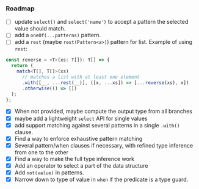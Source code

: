 ### Roadmap

- [ ] update `select()` and `select('name')` to accept a pattern the selected value should match.
- [ ] add a `oneOf(...patterns)` pattern.
- [ ] add a `rest` (maybe `rest(Pattern<a>)`) pattern for list. Example of using `rest`:

```ts
const reverse = <T>(xs: T[]): T[] => {
  return (
    match<T[], T[]>(xs)
      // matches a list with at least one element
      .with([__, ...rest(__)], ([x, ...xs]) => [...reverse(xs), x])
      .otherwise(() => [])
  );
};
```

- [x] When not provided, maybe compute the output type from all branches
- [x] maybe add a lightweight `select` API for single values
- [x] add support matching against several patterns in a single `.with()` clause.
- [x] Find a way to enforce exhaustive pattern matching
- [x] Several pattern/when clauses if necessary, with refined type inference from one to the other
- [x] Find a way to make the full type inference work
- [x] Add an operator to select a part of the data structure
- [x] Add `not(value)` in patterns.
- [x] Narrow down to type of value in `when` if the predicate is a type guard.
